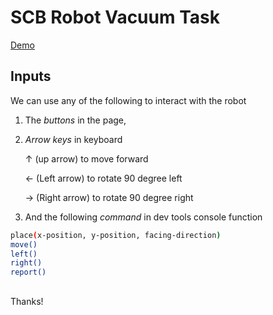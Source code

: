 # SCB Robot Vacuum Task

[Demo](https://arjunthiraviam.github.io/scb-task/app/)

## Inputs

We can use any of the following to interact with the robot

1. The *buttons* in the page,

2. *Arrow keys* in keyboard

     &uarr; (up arrow) to move forward

     &larr; (Left arrow) to rotate 90 degree left

      &rarr; (Right arrow) to rotate 90 degree right

3. And the following *command* in dev tools console
function 
```bash
place(x-position, y-position, facing-direction)
move()
left()
right()
report()
```

##
Thanks!
